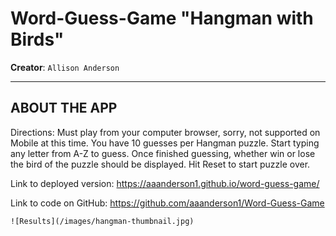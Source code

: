 # Word-Guess-Game "Hangman with Birds"
**Creator**: `Allison Anderson`
- - -
## ABOUT THE APP

Directions: Must play from your computer browser, sorry, not supported on Mobile at this time. You have 10 guesses per Hangman puzzle. Start typing any letter from A-Z to guess. Once finished guessing, whether win or lose the bird of the puzzle should be displayed. Hit Reset to start puzzle over.

Link to deployed version: https://aaanderson1.github.io/word-guess-game/

Link to code on GitHub: https://github.com/aaanderson1/Word-Guess-Game

    ![Results](/images/hangman-thumbnail.jpg)